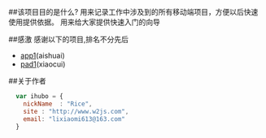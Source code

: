 ##该项目目的是什么?
用来记录工作中涉及到的所有移动端项目，方便以后快速使用提供依据。
用来给大家提供快速入门的向导

##感激
感谢以下的项目,排名不分先后

* [app1](电商)(aishuai) 
* [pad1](订餐)(xiaocui) 

##关于作者

```javascript
  var ihubo = {
    nickName  : "Rice",
    site : "http://www.w2js.com",
	email: "lixiaomi613@163.com"
  }
```  